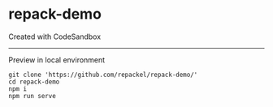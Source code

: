 # repack-demo
Created with CodeSandbox

----

Preview in local environment

```
git clone 'https://github.com/repackel/repack-demo/'
cd repack-demo
npm i
npm run serve
```
